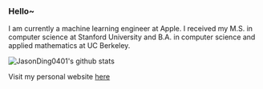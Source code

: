 ### Hello~

I am currently a machine learning engineer at Apple. I received my M.S. in computer science at Stanford University and B.A. in computer science and applied mathematics at UC Berkeley.


![JasonDing0401's github stats](https://github-readme-stats-sigma-five.vercel.app/api?username=JasonDing0401&show_icons=true&hide_border=true)

Visit my personal website [here](https://jasonding0401.github.io/)
